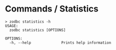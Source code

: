 # Commands / Statistics

```shell
> zodbc statistics -h
USAGE:
  zodbc statistics [OPTIONS]

OPTIONS:
  -h, --help              Prints help information
```

